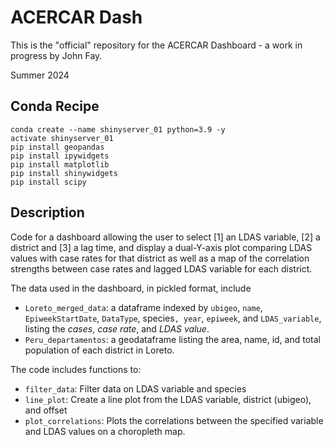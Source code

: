 # ACERCAR Dash

This is the "official" repository for the ACERCAR Dashboard - a work in progress by John Fay. 

Summer 2024

## Conda Recipe

```conda
conda create --name shinyserver_01 python=3.9 -y
activate shinyserver_01
pip install geopandas
pip install ipywidgets
pip install matplotlib
pip install shinywidgets
pip install scipy
```

## Description
Code for a dashboard allowing the user to  select [1] an LDAS variable, [2] a district and [3] a lag time, and display a dual-Y-axis plot comparing LDAS values with case rates for that district as well as a map of the correlation strengths between case rates and lagged LDAS variable for each district. 

The data used in the dashboard, in pickled format, include

* `Loreto_merged_data`: a dataframe indexed by `ubigeo`, `name`, `EpiweekStartDate`, `DataType`, species`, year`, `epiweek`, and `LDAS_variable`, listing the *cases*, *case rate*, and *LDAS value*.
* `Peru_departamentos`: a geodataframe listing the area, name, id, and total population of each district in Loreto.

The code includes functions to:

* `filter_data`:  Filter data on LDAS variable and species
* `line_plot`: Create a line plot from the LDAS variable, district (ubigeo), and offset
* `plot_correlations`: Plots the correlations between the specified variable and LDAS values on a choropleth map.